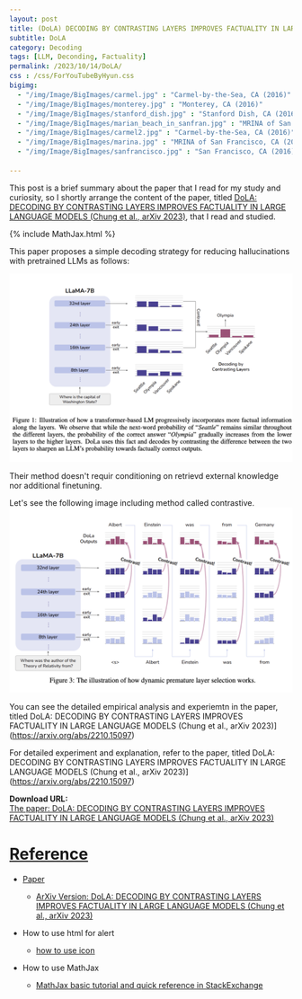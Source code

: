 ```yaml
---
layout: post
title: (DoLA) DECODING BY CONTRASTING LAYERS IMPROVES FACTUALITY IN LARGE LANGUAGE MODELS
subtitle: DoLA
category: Decoding
tags: [LLM, Deconding, Factuality]
permalink: /2023/10/14/DoLA/
css : /css/ForYouTubeByHyun.css
bigimg: 
  - "/img/Image/BigImages/carmel.jpg" : "Carmel-by-the-Sea, CA (2016)"
  - "/img/Image/BigImages/monterey.jpg" : "Monterey, CA (2016)"
  - "/img/Image/BigImages/stanford_dish.jpg" : "Stanford Dish, CA (2016)"
  - "/img/Image/BigImages/marian_beach_in_sanfran.jpg" : "MRINA of San Francisco, CA (2016)"
  - "/img/Image/BigImages/carmel2.jpg" : "Carmel-by-the-Sea, CA (2016)"
  - "/img/Image/BigImages/marina.jpg" : "MRINA of San Francisco, CA (2016)"
  - "/img/Image/BigImages/sanfrancisco.jpg" : "San Francisco, CA (2016)"
  
---
```


This post is a brief summary about the paper that I read for my study and curiosity, so I shortly arrange the content of the paper, titled [DoLA: DECODING BY CONTRASTING LAYERS IMPROVES FACTUALITY IN LARGE LANGUAGE MODELS (Chung et al., arXiv 2023)](https://arxiv.org/abs/2210.15097), that I read and studied. 

{% include MathJax.html %}

This paper proposes a simple decoding strategy for reducing hallucinations with pretrained LLMs as follows:

![Chung et al. ArXiv 2023](/img/Image/NaturalLanguageProcessing/Papers/Decoding/DoLA/DoLA_Concept.png)


Their method doesn't requir conditioning on retrievd external knowledge nor additional finetuning.

Let's see the following image including method called contrastive.
![Chung et al. ArXiv 2023](/img/Image/NaturalLanguageProcessing/Papers/Decoding/DoLA/DoLA_Contrastive.png)

You can see the detailed empirical analysis and experiemtn in the paper, titled DoLA: DECODING BY CONTRASTING LAYERS IMPROVES FACTUALITY IN LARGE LANGUAGE MODELS (Chung et al., arXiv 2023)](https://arxiv.org/abs/2210.15097)

For detailed experiment and explanation, refer to the paper, titled DoLA: DECODING BY CONTRASTING LAYERS IMPROVES FACTUALITY IN LARGE LANGUAGE MODELS (Chung et al., arXiv 2023)](https://arxiv.org/abs/2210.15097)

<div class="alert alert-success" role="alert"><i class="fa fa-paperclip fa-lg"></i> <b>Download URL: </b><br>
  <a href="https://arxiv.org/abs/2210.15097">The paper: DoLA: DECODING BY CONTRASTING LAYERS IMPROVES FACTUALITY IN LARGE LANGUAGE MODELS (Chung et al., arXiv 2023)</div>

# Reference 

- Paper 
  - [ArXiv Version: DoLA: DECODING BY CONTRASTING LAYERS IMPROVES FACTUALITY IN LARGE LANGUAGE MODELS (Chung et al., arXiv 2023)](https://arxiv.org/abs/2210.15097)
  
- How to use html for alert
  - [how to use icon](http://idratherbewriting.com/documentation-theme-jekyll/mydoc_icons.html)
 
- How to use MathJax 
  - [MathJax basic tutorial and quick reference in StackExchange](https://math.meta.stackexchange.com/questions/5020/mathjax-basic-tutorial-and-quick-reference)
